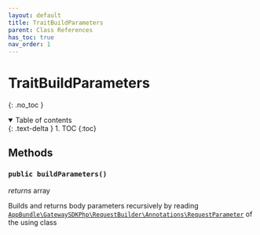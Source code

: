 ```yaml
---
layout: default
title: TraitBuildParameters
parent: Class References
has_toc: true
nav_order: 1
---
```


# TraitBuildParameters
{: .no_toc }



<details open markdown="block">
  <summary>
    Table of contents
  </summary>
  {: .text-delta }
1. TOC
{:toc}
</details>


## Methods

### `public buildParameters()`

*returns* array

Builds and returns body parameters recursively by reading [`AppBundle\GatewaySDKPhp\RequestBuilder\Annotations\RequestParameter`](/documentation/class-ref/GatewaySDKPhp/RequestBuilder/Annotations/RequestParameter.html) of the using class